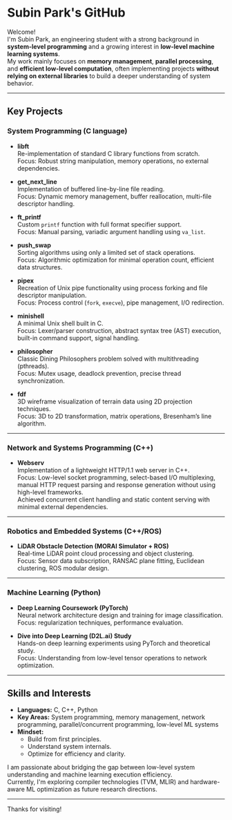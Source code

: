 # Subin Park's GitHub

Welcome!  
I'm Subin Park, an engineering student with a strong background in **system-level programming** and a growing interest in **low-level machine learning systems**.  
My work mainly focuses on **memory management**, **parallel processing**, and **efficient low-level computation**, often implementing projects **without relying on external libraries** to build a deeper understanding of system behavior.

---

## Key Projects

### System Programming (C language)

- **libft**  
  Re-implementation of standard C library functions from scratch.  
  Focus: Robust string manipulation, memory operations, no external dependencies.

- **get_next_line**  
  Implementation of buffered line-by-line file reading.  
  Focus: Dynamic memory management, buffer reallocation, multi-file descriptor handling.

- **ft_printf**  
  Custom `printf` function with full format specifier support.  
  Focus: Manual parsing, variadic argument handling using `va_list`.

- **push_swap**  
  Sorting algorithms using only a limited set of stack operations.  
  Focus: Algorithmic optimization for minimal operation count, efficient data structures.

- **pipex**  
  Recreation of Unix pipe functionality using process forking and file descriptor manipulation.  
  Focus: Process control (`fork`, `execve`), pipe management, I/O redirection.

- **minishell**  
  A minimal Unix shell built in C.  
  Focus: Lexer/parser construction, abstract syntax tree (AST) execution, built-in command support, signal handling.

- **philosopher**  
  Classic Dining Philosophers problem solved with multithreading (pthreads).  
  Focus: Mutex usage, deadlock prevention, precise thread synchronization.

- **fdf**  
  3D wireframe visualization of terrain data using 2D projection techniques.  
  Focus: 3D to 2D transformation, matrix operations, Bresenham’s line algorithm.

---

### Network and Systems Programming (C++)

- **Webserv**  
  Implementation of a lightweight HTTP/1.1 web server in C++.  
  Focus: Low-level socket programming, select-based I/O multiplexing, manual HTTP request parsing and response generation without using high-level frameworks.  
  Achieved concurrent client handling and static content serving with minimal external dependencies.

---

### Robotics and Embedded Systems (C++/ROS)

- **LiDAR Obstacle Detection (MORAI Simulator + ROS)**  
  Real-time LiDAR point cloud processing and object clustering.  
  Focus: Sensor data subscription, RANSAC plane fitting, Euclidean clustering, ROS modular design.

---

### Machine Learning (Python)

- **Deep Learning Coursework (PyTorch)**  
  Neural network architecture design and training for image classification.  
  Focus: regularization techniques, performance evaluation.

- **Dive into Deep Learning (D2L.ai) Study**  
  Hands-on deep learning experiments using PyTorch and theoretical study.  
  Focus: Understanding from low-level tensor operations to network optimization.

---

## Skills and Interests

- **Languages:** C, C++, Python
- **Key Areas:** System programming, memory management, network programming, parallel/concurrent programming, low-level ML systems
- **Mindset:**  
  - Build from first principles.  
  - Understand system internals.  
  - Optimize for efficiency and clarity.

I am passionate about bridging the gap between low-level system understanding and machine learning execution efficiency.  
Currently, I'm exploring compiler technologies (TVM, MLIR) and hardware-aware ML optimization as future research directions.

---

Thanks for visiting!
